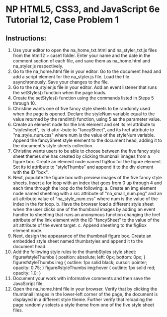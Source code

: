 # NP HTML5, CSS3, and JavaScript 6e Tutorial 12, Case Problem 1

## Instructions:
1.  Use your editor to open the na_home_txt.html and na_styler_txt.js files from the html12 > case1 folder. Enter your name and the date in the comment section of each file, and save them as na_home.html and na_styler.js respectively.
2.  Go to the na_home.html file in your editor. Go to the document head and add a script element for the na_styler.js file. Load the file asynchronously. Save your changes to the file.
3.  Go to the na_styler.js file in your editor. Add an event listener that runs the setStyles() function when the page loads.
4.  Create the setStyles() function using the commands listed in Steps 5 through 10.
5.  Christine wants one of five fancy style sheets to be randomly used when the page is opened. Declare the styleNum variable equal to the value returned by the randInt() function, using 5 as the parameter value.
6.  Create an element node for the link element and set its rel attribute to "stylesheet", its id attri¬bute to "fancySheet", and its href attribute to "na_style_num.css" where num is the value of the styleNum variable. Append the fancySheet style element to the document head, adding it to the document's style sheets collection.
7.  Christine wants users to be able to choose between the five fancy style sheet themes she has created by clicking thumbnail images from a figure box. Create an element node named figBox for the figure element. Set its id attribute to "styleThumbs" and append it to the div element with the ID "box".
8.  Next, populate the figure box with preview images of the five fancy style sheets. Insert a for loop with an index that goes from 0 up through 4 and each time through the loop do the following:
    a.  Create an img element node named sheetlmg with a src attribute of "na_small_num.png" and an alt attribute value of "na_style_num.css" where num is the value of the index in the for loop.
    b.  Have the browser load a different style sheet when the user clicks one of the thumbnail images by adding an event handler to sheetImg that runs an anonymous function changing the href attribute of the link element with the ID "fancySheet" to the value of the alt attribute of the event target.
    c.  Append sheetImg to the figBox element node.
9.  Next, design the appearance of the thumbnail figure box. Create an embedded style sheet named thumbstyles and append it to the document head.
10.  Add the following style rules to the thumbStyles style sheet: figure#styleThumbs { position: absolute; left: 0px; bottom: 0px; } figure#styleThumbs img { outline: 1px solid black; cursor: pointer; opacity: 0.75; } figure#styleThumbs img:hover { outline: 1px solid red; opacity: 1.0; }
11.  Document your work with informative comments and then save the JavaScript file.
12.  Open the na_home.html file in your browser. Verify that by clicking the thumbnail images in the lower-left corner of the page, the document is displayed in a different style theme. Further verify that reloading the page randomly selects a style theme from one of the five style sheet files.
